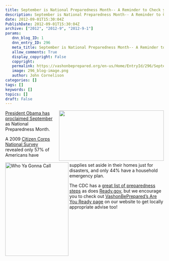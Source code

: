 ```yaml
---
title: September is National Preparedness Month-- A Reminder to Check your Supplies for the winter storm season…
description: September is National Preparedness Month-- A Reminder to Check your Supplies for the winter storm season…
date: 2012-09-01T15:30:04Z
PublishDate: 2012-09-01T15:30:04Z
archive: ["2012", "2012-9", "2012-9-1"]
params:
   dnn_blog_ID: 1
   dnn_entry_ID: 296
   meta_title: September is National Preparedness Month-- A Reminder to Check your Supplies for the winter storm season…
   allow_comments: True
   display_copyright: False
   copyright: 
   permalink: https://vashonbeprepared.org/en-us/Home/EntryId/296/September-is-National-Preparedness-Month-A-Reminder-to-Check-your-Supplies-for-the-winter-storm-season-hellip
   image: 296_blog-image.png
   author: John Cornelison
categories: []
tags: []
keywords: []
topics: []
draft: False
---
```


<p><a href="http://www.ready.gov/" target="_blank"><img style="margin: 0px 0px 5px 10px; display: inline; float: right" align="right" src="http://www.calema.ca.gov/NewsandMedia/PublishingImages/preparedness_month.jpg" width="333" height="160" />President Obama has proclaimed September</a> as National Preparedness Month. </p>  <p><a href="/Areyouready.aspx" target="_blank"><img style="display: inline; float: left" title="Who Ya Gonna Call - Learn more with VashonBePrepared&#39;s Family Preparedness Tips" alt="Who Ya Gonna Call" align="left" src="/portals/1/Uploads/Graphics/PublicInfo/AreYouReady/WhoYaGonnaCall.347X512.jpg" width="201" height="297" /></a>A 2009 <a href="http://en.wikipedia.org/wiki/National_Preparedness_Month#Individuals" target="_blank">Citizen Corps National Survey</a> revealed only 57% of Americans have supplies set aside in their homes just for disasters, and only 44% have a household emergency plan.</p>  <p>The CDC has a <a href="http://www.cdc.gov/features/beready/" target="_blank">great list of preparedness steps</a> as does <a href="http://www.ready.gov/" target="_blank">Ready.gov</a>, but we encourage you to check out <a href="/Areyouready.aspx" target="_blank">VashonBePrepared’s Are You Ready page</a> on our website to get locally appropriate advise too!</p>
